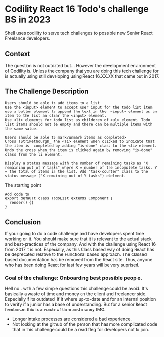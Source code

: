# Codility React 16 Todo's challenge BS in 2023
Shell uses codility to serve tech challenges to possible new Senior React Freelance developers. 

## Context
The question is not outdated but... However the development environment of Codility is. Unless the company that you are doing this tech challenge for is actually using still developing using React 16.XX.XX that came out in 2017.

## The Challenge Description
```
Users should be able to add items to a list
Use the <input> element to accept user input for the todo list item 
use a button element to append the text in the  <input> element as an item to the list an clear the <input> element.
Use <li> elements for todo list as childeren of <ul> element. Todo list items should not be empty and there can be multiple items with the same value.

Users should be able to mark/unmark items as completed>
Cross (Strikethourgh_ the <li> element when clicked to indicate that the item is  completed by adding "is-done" class to the <li> element.
Undo the cross when the item is clicked again by removing "is-done" class from the li element.

Display a status message with the number of remaining tasks as "X remaining out of Y tasks" where X = number of the incomplete tasks, Y = the total of items in the list. Add "task-counter" class to the status message ("X remaining out of Y tasks") elelment.
```

The starting point
```
Add code to 
export default class TodoList extends Component {
  render() {}
}
```

## Conclusion
If your going to do a code challenge and have developers spent time working on it. You should make sure that it is relevant to the actual stack and best-practices of the company. And with the challenge using React 16 from 2017 it is not. Especially, as this Class based way of doing React has be deprecated relative to the Functional based approach. The classed based documentation has be removed from the React site.
Thus, anyone who has been doing React for last few years will be very suprised.

### Goal of the challenge: Onboarding best possible people.
Hell no.. with a few simple questions this challenge could be avoid. It's basically a waste of time and money on the client and freelancer side. Especially if its outdated.
If it where up-to-date and for an internal position to verify if a junior has a base of understanding. But for a senior React freelancer this is a waste of time and money IMO.
* Longer intake processes are considered a bad experience.
* Not looking at the github of the person that has more complicated code that in this challenge could be a read fleg for developers not to join.


